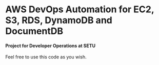 # AWS DevOps Automation for EC2, S3, RDS, DynamoDB and DocumentDB
#### Project for Developer Operations at SETU

Feel free to use this code as you wish.

